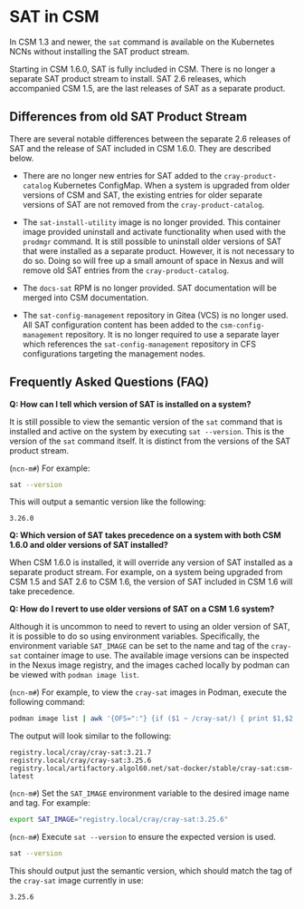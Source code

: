 # SAT in CSM

In CSM 1.3 and newer, the `sat` command is available on the Kubernetes NCNs without installing the
SAT product stream.

Starting in CSM 1.6.0, SAT is fully included in CSM. There is no longer a separate SAT product
stream to install. SAT 2.6 releases, which accompanied CSM 1.5, are the last releases of SAT as a
separate product.

## Differences from old SAT Product Stream

There are several notable differences between the separate 2.6 releases of SAT and the release of
SAT included in CSM 1.6.0. They are described below.

- There are no longer new entries for SAT added to the `cray-product-catalog` Kubernetes ConfigMap.
  When a system is upgraded from older versions of CSM and SAT, the existing entries for older
  separate versions of SAT are not removed from the `cray-product-catalog`.

- The `sat-install-utility` image is no longer provided. This container image provided uninstall and
  activate functionality when used with the `prodmgr` command. It is still possible to uninstall
  older versions of SAT that were installed as a separate product. However, it is not necessary to
  do so. Doing so will free up a small amount of space in Nexus and will remove old SAT entries from
  the `cray-product-catalog`.

- The `docs-sat` RPM is no longer provided. SAT documentation will be merged into CSM documentation.

- The `sat-config-management` repository in Gitea (VCS) is no longer used. All SAT configuration
  content has been added to the `csm-config-management` repository. It is no longer required to use
  a separate layer which references the `sat-config-management` repository in CFS configurations
  targeting the management nodes.

## Frequently Asked Questions (FAQ)

**Q: How can I tell which version of SAT is installed on a system?**

It is still possible to view the semantic version of the `sat` command that is installed and active
on the system by executing `sat --version`. This is the version of the `sat` command itself. It is
distinct from the versions of the SAT product stream.

(`ncn-m#`) For example:

```bash
sat --version
```

This will output a semantic version like the following:

```text
3.26.0
```

**Q: Which version of SAT takes precedence on a system with both CSM 1.6.0 and older versions of SAT installed?**

When CSM 1.6.0 is installed, it will override any version of SAT installed as a separate product
stream. For example, on a system being upgraded from CSM 1.5 and SAT 2.6 to CSM 1.6, the version of
SAT included in CSM 1.6 will take precedence.

**Q: How do I revert to use older versions of SAT on a CSM 1.6 system?**

Although it is uncommon to need to revert to using an older version of SAT, it is possible to do so
using environment variables. Specifically, the environment variable `SAT_IMAGE` can be set to the
name and tag of the `cray-sat` container image to use. The available image versions can be inspected
in the Nexus image registry, and the images cached locally by podman can be viewed with `podman
image list`.

(`ncn-m#`) For example, to view the `cray-sat` images in Podman, execute the following command:

```bash
podman image list | awk '{OFS=":"} {if ($1 ~ /cray-sat/) { print $1,$2; }}'
```

The output will look similar to the following:

```text
registry.local/cray/cray-sat:3.21.7
registry.local/cray/cray-sat:3.25.6
registry.local/artifactory.algol60.net/sat-docker/stable/cray-sat:csm-latest
```

(`ncn-m#`) Set the `SAT_IMAGE` environment variable to the desired image name and tag. For example:

```bash
export SAT_IMAGE="registry.local/cray/cray-sat:3.25.6"
```

(`ncn-m#`) Execute `sat --version` to ensure the expected version is used.

```bash
sat --version
```

This should output just the semantic version, which should match the tag of the `cray-sat` image
currently in use:

```text
3.25.6
```

